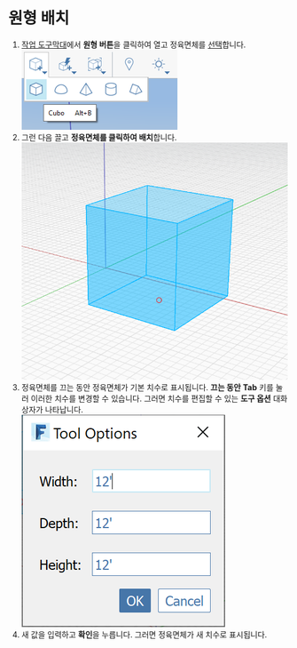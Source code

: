 # 원형 배치

1. [작업 도구막대](https://github.com/FormIt3D/autodesk-formit-360-windows-help/tree/c377e7b8a3b8e43e684321d0b7de867608d317a3/tool-library/tool-bars-extended.md)에서 **원형 버튼**을 클릭하여 열고 정육면체를 [선택](select-edge-face-or-object.md)합니다. ![](<../.gitbook/assets/primitive-cube (1).png>)
2. 그런 다음 끌고 **정육면체를 클릭하여 배치**합니다. ![](<./.gitbook/assets/image-2- (1).png>)
3. 정육면체를 끄는 동안 정육면체가 기본 치수로 표시됩니다. **끄는 동안** **Tab** 키를 눌러 이러한 치수를 변경할 수 있습니다. 그러면 치수를 편집할 수 있는 **도구 옵션** 대화상자가 나타납니다. ![](<./.gitbook/assets/image (1).png>)
4. 새 값을 입력하고 **확인**을 누릅니다. 그러면 정육면체가 새 치수로 표시됩니다.
